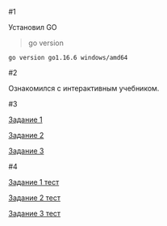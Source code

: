 #1
    
Установил GO
>go version

    go version go1.16.6 windows/amd64

#2 

Ознакомился с интерактивным учебником.

#3

[Задание 1](netology1/task1.go)

[Задание 2](netology2/task2.go)

[Задание 3](netology3/task3.go)

#4

[Задание 1 тест](netology1/task1_test.go)

[Задание 2 тест](netology2/task2_test.go)

[Задание 3 тест](netology3/task3_test.go)

